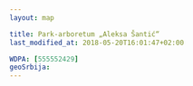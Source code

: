 ```yaml
---
layout: map

title: Park-arboretum „Aleksa Šantić“
last_modified_at: 2018-05-20T16:01:47+02:00

WDPA: [555552429]
geoSrbija:
---
```


